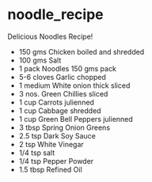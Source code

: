 # noodle_recipe
Delicious Noodles Recipe!

- 150 gms Chicken boiled and shredded
- 100 gms Salt
- 1 pack Noodles 150 gms pack
- 5-6 cloves Garlic chopped
- 1 medium White onion thick sliced
- 3 nos. Green Chillies sliced
- 1 cup Carrots julienned
- 1 cup Cabbage shredded
- 1 cup Green Bell Peppers julienned
- 3 tbsp Spring Onion Greens
- 2.5 tsp Dark Soy Sauce
- 2 tsp White Vinegar
- 1/4 tsp salt
- 1/4 tsp Pepper Powder
- 1.5 tbsp Refined Oil
